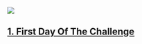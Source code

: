<img align="center" src="https://www.linkpicture.com/view.php?img=LPic6342dfd0d841c12133990"></img>

<!-- First Day Of The Challenge -->
<h2><a href="https://github.com/bedirhantong/Java_Software_Developer_Training_Camp_2022/tree/master/src/com/Bedirhan/FirstDayOfTheChallenge">1. First Day Of The Challenge </a></h2>
